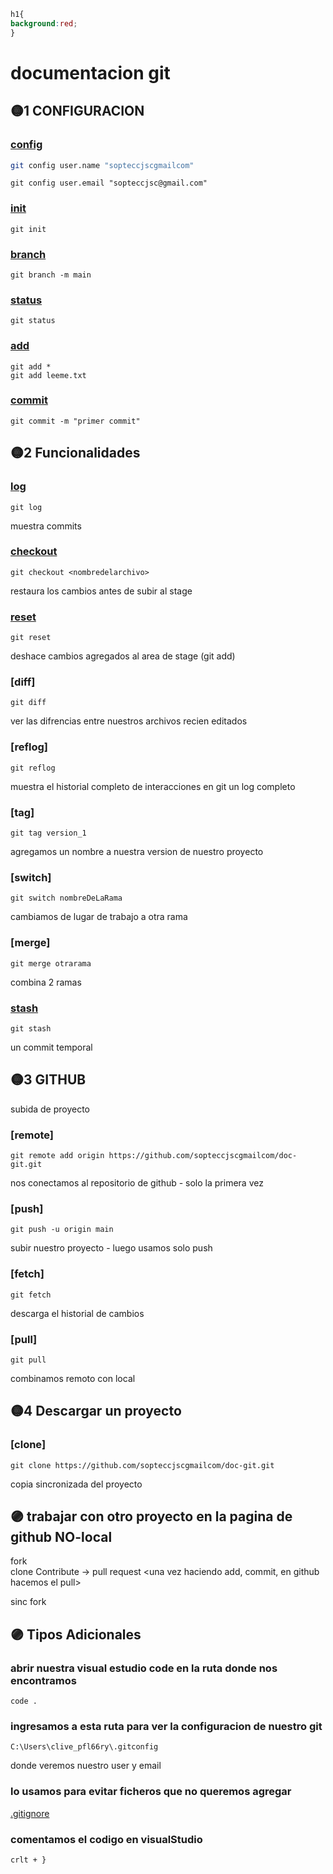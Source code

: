 ```css
h1{
background:red;
}
```

# documentacion git

## 🟡1 CONFIGURACION

### [config](2_Configuracion_git/config.md)
```bash
git config user.name "sopteccjscgmailcom"
```
    git config user.email "sopteccjsc@gmail.com"

### [init](2_Configuracion_git/init.md)
    git init

### [branch](3_Funcionalidades/branch.md)
    git branch -m main          

### [status](2_Configuracion_git/status.md)
    git status                      

### [add](2_Configuracion_git/add.md)
    git add *
    git add leeme.txt       

### [commit](2_Configuracion_git/commit.md)
    git commit -m "primer commit"   

## 🟡2 Funcionalidades

### [log](log.md)                     
    git log                         
muestra commits

### [checkout](3_Funcionalidades/checkout.md)
    git checkout <nombredelarchivo>
restaura los cambios antes de subir al stage

### [reset](3_Funcionalidades/reset.md)
    git reset                       
deshace cambios agregados al area de stage (git add)

### [diff]
    git diff                        
ver las difrencias entre nuestros archivos recien editados

### [reflog]
    git reflog                      
muestra el historial completo de interacciones en git un log completo

### [tag]                       
    git tag version_1               
agregamos un nombre a nuestra version de nuestro proyecto

### [switch]
    git switch nombreDeLaRama       
cambiamos de lugar de trabajo a otra rama

### [merge]
    git merge otrarama              
combina 2 ramas

### [stash](3_Funcionalidades/stash.md)
    git stash                       
un commit temporal

## 🟡3 GITHUB
subida de proyecto
### [remote]                    
    git remote add origin https://github.com/sopteccjscgmailcom/doc-git.git
nos conectamos al repositorio de github - solo la primera vez

### [push]                    
    git push -u origin main
subir nuestro proyecto - luego usamos solo push

### [fetch]
    git fetch                       
descarga el historial de cambios

### [pull]
    git pull                        
combinamos remoto con local

## 🟡4 Descargar un proyecto
### [clone]
    git clone https://github.com/sopteccjscgmailcom/doc-git.git     
copia sincronizada del proyecto

## 🟣 trabajar con otro proyecto en la pagina de github NO-local

fork   <creamos un fork>        
clone   <una vez creado clonamos nuestro repositorio y empezamos a trabajar>
Contribute  ->  pull request    <una vez haciendo add, commit, en github hacemos el pull>

sinc fork   <para que estemos actualizador con el proyecto original>

## 🟣 Tipos Adicionales
### abrir nuestra visual estudio code en la ruta donde nos encontramos 
    code .

### ingresamos a esta ruta para ver la configuracion de nuestro git
    C:\Users\clive_pfl66ry\.gitconfig
donde veremos nuestro user y email

### lo usamos para evitar ficheros que no queremos agregar
[.gitignore](.gitignore)

### comentamos el codigo en visualStudio
    crlt + }
